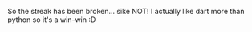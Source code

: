 So the streak has been broken... sike NOT! I actually like dart more than python so it's a win-win :D